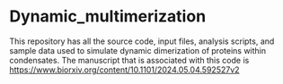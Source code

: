 # Dynamic_multimerization
This repository has all the source code, input files, analysis scripts, and sample data used to simulate dynamic dimerization of proteins within condensates. 
The manuscript that is associated with this code is https://www.biorxiv.org/content/10.1101/2024.05.04.592527v2
